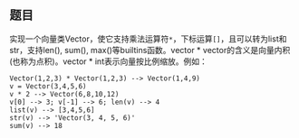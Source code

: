 ## 题目
实现一个向量类Vector，使它支持乘法运算符`*`，下标运算`[]`，且可以转为list和str，支持len(), sum(), max()等builtins函数。vector * vector的含义是向量内积(也称为点积)。vector * int表示向量按比例缩放。例如：
```
Vector(1,2,3) * Vector(1,2,3) --> Vector(1,4,9)
v = Vector(3,4,5,6)
v * 2 --> Vector(6,8,10,12)
v[0] --> 3; v[-1] --> 6; len(v) --> 4
list(v) --> [3,4,5,6]
str(v) --> 'Vector(3, 4, 5, 6)'
sum(v) --> 18
```
